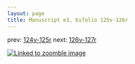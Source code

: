 ```yaml
---
layout: page
title: Manuscript e3, bifolio 125v-126r
---
```


prev: [124v-125r](../124v-125r/) next: [126v-127r](../126v-127r/)



[![Linked to zoomble image](http://www.homermultitext.org/iipsrv?IIIF=/project/homer/pyramidal/deepzoom/hmt/e3bifolio/v1/E3_125v_126r.tif/full/2000,/0/default.jpg)](http://www.homermultitext.org/ict2/?urn=urn:cite2:hmt:e3bifolio.v1:E3_125v_126r)

